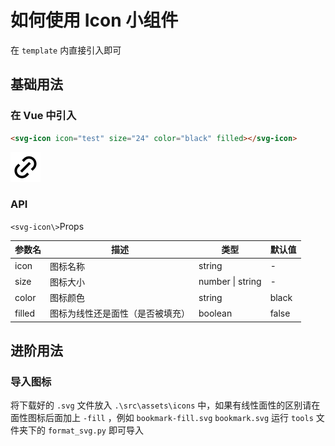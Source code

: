 # 如何使用 Icon 小组件

在 `template` 内直接引入即可

## 基础用法

### 在 Vue 中引入

```html
<svg-icon icon="test" size="24" color="black" filled></svg-icon>
```

![alt text](../src/assets/icons/link.svg)

### API

`<svg-icon\>`Props

| 参数名 | 描述                             | 类型             | 默认值 |
| ------ | -------------------------------- | ---------------- | ------ |
| icon   | 图标名称                         | string           | -      |
| size   | 图标大小                         | number \| string | -      |
| color  | 图标颜色                         | string           | black  |
| filled | 图标为线性还是面性（是否被填充） | boolean          | false  |

## 进阶用法

### 导入图标

将下载好的 `.svg` 文件放入 `.\src\assets\icons` 中，如果有线性面性的区别请在面性图标后面加上 `-fill` ，例如 `bookmark-fill.svg` `bookmark.svg`
运行 `tools` 文件夹下的 `format_svg.py` 即可导入
